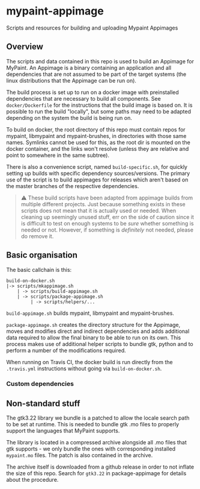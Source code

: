 # mypaint-appimage
Scripts and resources for building and uploading Mypaint Appimages

## Overview

The scripts and data contained in this repo is used to build an
Appimage for MyPaint. An Appimage is a binary containing an application
and all dependencies that are not assumed to be part of the target systems
(the linux distributions that the Appimage can be run on).

The build process is set up to run on a docker image with preinstalled
dependencies that are necessary to build all components.
See `docker/Dockerfile` for the instructions that the build image is
based on.
It is possible to run the build "locally", but some paths may need to
be adapted depending on the system the build is being run on.

To build on docker, the root directory of this repo must contain
repos for mypaint, libmypaint and mypaint-brushes, in directories
with those same names. Symlinks cannot be used for this, as the root
dir is mounted on the docker container, and the links won't resolve
(unless they are relative and point to somewhere in the same subtree).

There is also a convenience script, named `build-specific.sh`, for
quickly setting up builds with specific dependency sources/versions.
The primary use of the script is to build appimages for releases which
aren't based on the master branches of the respective dependencies.

> :warning:
> These build scripts have been adapted from appimage builds from
> multiple different projects. Just because something exists in these
> scripts does not mean that it is actually used or needed.
> When cleaning up seemingly unused stuff, err on the side of caution
> since it is difficult to test on enough systems to be _sure_ whether
> something is needed or not. However, if something is _definitely_ not
> needed, please do remove it.

## Basic organisation

The basic callchain is this:
```
build-on-docker.sh
|-> scripts/mkappimage.sh
    | -> scripts/build-appimage.sh
	| -> scripts/package-appimage.sh
	     | -> scripts/helpers/...
```

`build-appimage.sh` builds mypaint, libmypaint and mypaint-brushes.

`package-appimage.sh` creates the directory structure for the Appimage,
moves and modifies direct and indirect dependencies and adds additional
data required to allow the final binary to be able to run on its own.
This process makes use of additional helper scripts to bundle gtk,
python and to perform a number of the modifications required.

When running on Travis CI, the docker build is run directly from the
`.travis.yml` instructions without going via `build-on-docker.sh`.

### Custom dependencies

## Non-standard stuff

The gtk3.22 library we bundle is a patched to allow the locale search
path to be set at runtime. This is needed to bundle gtk .mo files
to properly support the languages that MyPaint supports.

The library is located in a compressed archive alongside all .mo files that
gtk supports - we only bundle the ones with corresponding installed `mypaint.mo` files.
The patch is also contained in the archive.

The archive itself is downloaded from a github release in order to not inflate the size of this repo.
Search for `gtk3.22` in package-appimage for details about the procedure.
